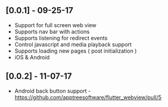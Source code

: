 ## [0.0.1] - 09-25-17

* Support for full screen web view
* Supports nav bar with actions
* Supports listening for redirect events
* Control javascript and media playback support
* Supports loading new pages ( post initialization )
* iOS & Android

## [0.0.2] - 11-07-17

* Android back button support - https://github.com/apptreesoftware/flutter_webview/pull/5


